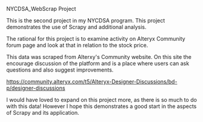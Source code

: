 NYCDSA_WebScrap Project

This is the second project in my NYCDSA program. This project demonstrates the use of Scrapy and additional analysis.

The rational for this project is to examine activity on Alteryx Community forum page and look at that in relation to the stock price.

This data was scraped from Alterxy's Community website. On this site the encourage discussion of the platform and is a place where users can ask questions and also suggest improvements.

https://community.alteryx.com/t5/Alteryx-Designer-Discussions/bd-p/designer-discussions

I would have loved to expand on this project more, as there is so much to do with this data! However I hope this demonstrates a good start in the aspects of Scrapy and its application.